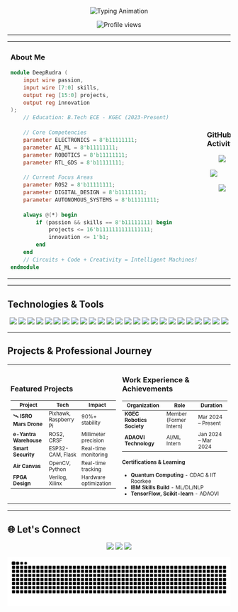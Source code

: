<!-- ✨ ENHANCED HEADER -->
<p align="center">
  <img src="https://readme-typing-svg.herokuapp.com?size=28&duration=3000&color=00FFFF&center=true&vCenter=true&width=600&lines=Hi+%F0%9F%91%8B,+I'm+Deep+Rudra;Robotics+%26+AI+Enthusiast;Electronics+and+Communication+Engineer;VLSI+Enthusiast" alt="Typing Animation" />
</p>

<p align="center">
  <img src="https://komarev.com/ghpvc/?username=deeprudra04&label=Profile%20Views&color=blueviolet&style=for-the-badge" alt="Profile views" />
</p>

---
<table>
<tr>
<td width="50%">

### About Me
```verilog
module DeepRudra (
    input wire passion,
    input wire [7:0] skills,
    output reg [15:0] projects,
    output reg innovation
);
    // Education: B.Tech ECE - KGEC (2023-Present)
    
    // Core Competencies
    parameter ELECTRONICS = 8'b11111111;
    parameter AI_ML = 8'b11111111;
    parameter ROBOTICS = 8'b11111111;
    parameter RTL_GDS = 8'b11111111;
    
    // Current Focus Areas
    parameter ROS2 = 8'b11111111;
    parameter DIGITAL_DESIGN = 8'b11111111;
    parameter AUTONOMOUS_SYSTEMS = 8'b11111111;
    
    always @(*) begin
        if (passion && skills == 8'b11111111) begin
            projects <= 16'b1111111111111111;
            innovation <= 1'b1;
        end
    end
    // Circuits + Code + Creativity = Intelligent Machines! 
endmodule
```

<td width="50%">

### GitHub Activity
<p align="center">
  <p align="center">
  <img src="https://github-readme-streak-stats.herokuapp.com/?user=deeprudra04&theme=tokyonight&hide_border=true&ring=00FFFF&side=00FFFF" height="145"/>
</p>
  <img src="https://github-readme-stats.vercel.app/api?username=deeprudra04&show_icons=true&theme=tokyonight&hide_border=true&count_private=true&title_color=00FFFF" height="145"/>
</p>
<p align="center">
  <img src="https://github-readme-stats.vercel.app/api/top-langs/?username=deeprudra04&layout=compact&theme=tokyonight&hide_border=true&langs_count=5&title_color=00FFFF" height="145" />
</p>

</td>
</tr>
</table>

---

## Technologies & Tools
<p align="center">
  <img src="https://img.shields.io/badge/C-00599C?style=flat-square&logo=c&logoColor=white" />
  <img src="https://img.shields.io/badge/Python-3776AB?style=flat-square&logo=python&logoColor=white" />
  <img src="https://img.shields.io/badge/Verilog-FFD700?style=flat-square&logo=verilog&logoColor=black" />
  <img src="https://img.shields.io/badge/Assembly-6E4C13?style=flat-square&logo=amd&logoColor=white" />
  <img src="https://img.shields.io/badge/Bash-121011?style=flat-square&logo=gnubash&logoColor=white" />
  <img src="https://img.shields.io/badge/Raspberry%20Pi-C51A4A?style=flat-square&logo=raspberrypi&logoColor=white" />
  <img src="https://img.shields.io/badge/Arduino-00979D?style=flat-square&logo=arduino&logoColor=white" />
  <img src="https://img.shields.io/badge/ESP32-000000?style=flat-square&logo=espressif&logoColor=white" />
  <img src="https://img.shields.io/badge/Pixhawk-1C1C1C?style=flat-square&logo=drone&logoColor=white" />
  <img src="https://img.shields.io/badge/STM32-03234B?style=flat-square&logo=stmicroelectronics&logoColor=white" />
  <img src="https://img.shields.io/badge/Xilinx%20Vivado-EF3E42?style=flat-square&logo=xilinx&logoColor=white" />
  <img src="https://img.shields.io/badge/KiCad-314CB6?style=flat-square&logo=kicad&logoColor=white" />
  <img src="https://img.shields.io/badge/Cadence-CC0000?style=flat-square&logo=cadence&logoColor=white" />
  <img src="https://img.shields.io/badge/Proteus-00599C?style=flat-square&logo=proteus&logoColor=white" />
  <img src="https://img.shields.io/badge/ModelSim-FF6B35?style=flat-square&logo=mentor&logoColor=white" />
  <img src="https://img.shields.io/badge/MATLAB-FF6F00?style=flat-square&logo=mathworks&logoColor=white" />
  <img src="https://img.shields.io/badge/ROS2-22314E?style=flat-square&logo=ros&logoColor=white" />
  <img src="https://img.shields.io/badge/Flask-000000?style=flat-square&logo=flask&logoColor=white" />
  <img src="https://img.shields.io/badge/OpenCV-5C3EE8?style=flat-square&logo=opencv&logoColor=white" />
  <img src="https://img.shields.io/badge/TensorFlow-FF6F00?style=flat-square&logo=tensorflow&logoColor=white" />
  <img src="https://img.shields.io/badge/Scikit--learn-F7931E?style=flat-square&logo=scikit-learn&logoColor=white" />
  <img src="https://img.shields.io/badge/HTML5-E34F26?style=flat-square&logo=html5&logoColor=white" />
  <img src="https://img.shields.io/badge/CSS3-1572B6?style=flat-square&logo=css3&logoColor=white" />
  <img src="https://img.shields.io/badge/JavaScript-F7DF1E?style=flat-square&logo=javascript&logoColor=black" />
  <img src="https://img.shields.io/badge/Adobe%20Photoshop-31A8FF?style=flat-square&logo=adobephotoshop&logoColor=white" />
</p>

---

## Projects & Professional Journey

<table>
<tr>
<td width="50%">

### Featured Projects
<small>

| **Project** | **Tech** | **Impact** |
|-------------|----------|------------|
| 🛰 **ISRO Mars Drone** | Pixhawk, Raspberry Pi | 90%+ stability |
|  **e-Yantra Warehouse** | ROS2, CRSF | Millimeter precision |
|  **Smart Security** | ESP32-CAM, Flask | Real-time monitoring |
|  **Air Canvas** | OpenCV, Python | Real-time tracking |
|  **FPGA Design** | Verilog, Xilinx | Hardware optimization |

</small>

</td>
<td width="50%">

### Work Experience & Achievements
<small>

| **Organization** | **Role** | **Duration** |
|------------------|----------|--------------|
| **KGEC Robotics Society** | Member (Former Intern) | Mar 2024 – Present |
| **ADAOVI Technology** | AI/ML Intern | Jan 2024 – Mar 2024 |

#### Certifications & Learning
- **Quantum Computing** - CDAC & IIT Roorkee
- **IBM Skills Build** - ML/DL/NLP
- **TensorFlow, Scikit-learn** - ADAOVI

</small>

</td>
</tr>
</table>


---

## 🌐 Let's Connect
<p align="center">
  <a href="mailto:deeprudradr@gmail.com"><img src="https://img.shields.io/badge/Gmail-EA4335?style=for-the-badge&logo=gmail&logoColor=white"/></a>
  <a href="https://www.linkedin.com/in/deeprudra04"><img src="https://img.shields.io/badge/LinkedIn-0077B5?style=for-the-badge&logo=linkedin&logoColor=white"/></a>
  <a href="https://github.com/deeprudra"><img src="https://img.shields.io/badge/GitHub-181717?style=for-the-badge&logo=github&logoColor=white"/></a>
</p>


<p align="center">
  <img src="https://raw.githubusercontent.com/deeprudra04/Deeprudra04/output/github-contribution-grid-snake-dark.svg" alt="Snake contributions dark" width="600"/>
</p>





